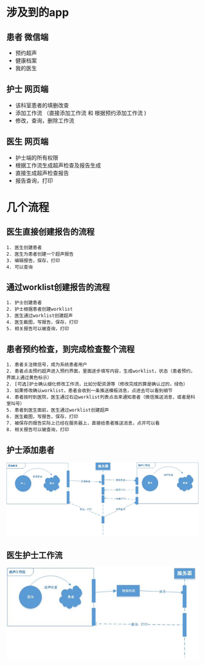 

# 涉及到的app


## 患者 微信端

- 预约超声  
- 健康档案  
- 我的医生  
	
## 护士 网页端

- 该科室患者的填删改查  
- 添加工作流  （直接添加工作流 和 根据预约添加工作流 )
- 修改，查询，删除工作流  
	
	

## 医生 网页端

- 护士端的所有权限  
- 根据工作流生成超声检查及报告生成   
- 直接生成超声检查报告  
- 报告查询，打印



# 几个流程
		

## 医生直接创建报告的流程  
	1. 医生创建患者   
	2. 医生为患者创建一个超声报告  
	3. 编辑报告，保存，打印  
	4. 可以查询  

## 通过worklist创建报告的流程  
	1. 护士创建患者  
	2. 护士根据患者创建worklist  
	3. 医生通过worklist创建超声  
	4. 医生截图，写报告，保存，打印  
	5. 相关报告可以被查询，打印  
	

## 患者预约检查，到完成检查整个流程  
	1. 患者关注微信号，成为系统患者用户  
	2. 患者点击预约超声进入预约界面，里面逐步填写内容，生成worklist，状态（患者预约，界面上通过黄色标示）  
	2. [可选]护士确认细化修改工作流，比如分配资源等（修改完成的算是确认过的，绿色）  
	3. 如果修改确认worklist，患者会收到一条推送模板消息，点进去可以看到细节   
	4. 患者按时到医院，医生通过右边worklist列表点击来通知患者（微信推送消息，或者是科室叫号）   
	5. 患者到医生面前，医生通过worklist创建超声  
	6. 医生截图，写报告，保存，打印  
	7. 被保存的报告实际上已经在服务器上，直接给患者推送消息，点开可以看  
	8. 相关报告可以被查询，打印  
	
	
	
	
## 护士添加患者

![](img/hushitianjia.jpg)



##  医生护士工作流

![](img/yishengdayin.jpg)
